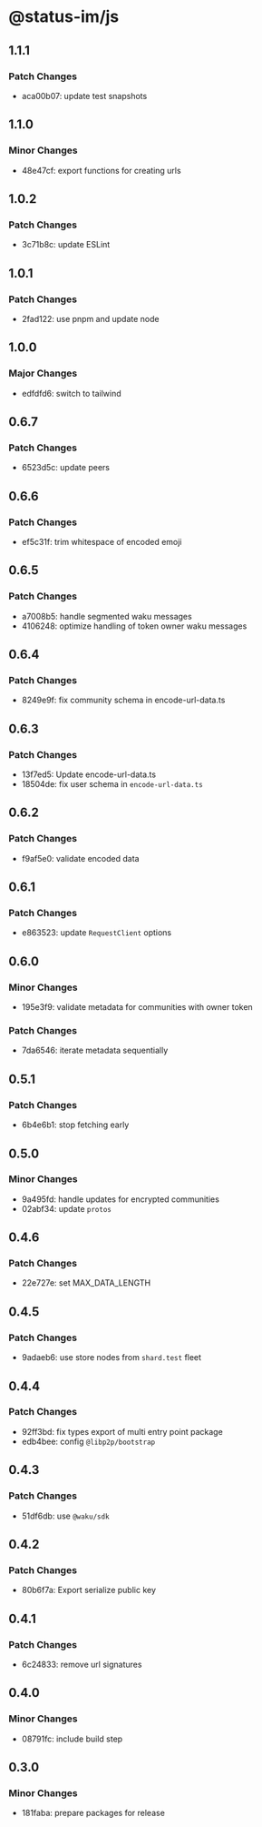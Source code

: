 # @status-im/js

## 1.1.1

### Patch Changes

- aca00b07: update test snapshots

## 1.1.0

### Minor Changes

- 48e47cf: export functions for creating urls

## 1.0.2

### Patch Changes

- 3c71b8c: update ESLint

## 1.0.1

### Patch Changes

- 2fad122: use pnpm and update node

## 1.0.0

### Major Changes

- edfdfd6: switch to tailwind

## 0.6.7

### Patch Changes

- 6523d5c: update peers

## 0.6.6

### Patch Changes

- ef5c31f: trim whitespace of encoded emoji

## 0.6.5

### Patch Changes

- a7008b5: handle segmented waku messages
- 4106248: optimize handling of token owner waku messages

## 0.6.4

### Patch Changes

- 8249e9f: fix community schema in encode-url-data.ts

## 0.6.3

### Patch Changes

- 13f7ed5: Update encode-url-data.ts
- 18504de: fix user schema in `encode-url-data.ts`

## 0.6.2

### Patch Changes

- f9af5e0: validate encoded data

## 0.6.1

### Patch Changes

- e863523: update `RequestClient` options

## 0.6.0

### Minor Changes

- 195e3f9: validate metadata for communities with owner token

### Patch Changes

- 7da6546: iterate metadata sequentially

## 0.5.1

### Patch Changes

- 6b4e6b1: stop fetching early

## 0.5.0

### Minor Changes

- 9a495fd: handle updates for encrypted communities
- 02abf34: update `protos`

## 0.4.6

### Patch Changes

- 22e727e: set MAX_DATA_LENGTH

## 0.4.5

### Patch Changes

- 9adaeb6: use store nodes from `shard.test` fleet

## 0.4.4

### Patch Changes

- 92ff3bd: fix types export of multi entry point package
- edb4bee: config `@libp2p/bootstrap`

## 0.4.3

### Patch Changes

- 51df6db: use `@waku/sdk`

## 0.4.2

### Patch Changes

- 80b6f7a: Export serialize public key

## 0.4.1

### Patch Changes

- 6c24833: remove url signatures

## 0.4.0

### Minor Changes

- 08791fc: include build step

## 0.3.0

### Minor Changes

- 181faba: prepare packages for release
